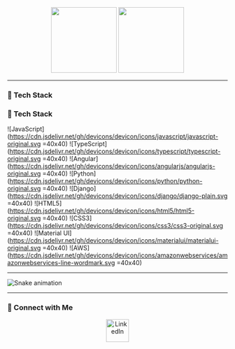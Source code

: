 <div align="center">
  <img src="https://github-readme-stats.vercel.app/api?username=bobyang08250772&hide_title=false&hide_rank=false&show_icons=true&include_all_commits=true&count_private=true&disable_animations=false&theme=dracula&locale=en&hide_border=false" height="150" />
  <img src="https://github-readme-stats.vercel.app/api/top-langs?username=bobyang08250772&locale=en&hide_title=false&layout=compact&card_width=320&langs_count=5&theme=dracula&hide_border=false" height="150" />
</div>

---

### 🚀 Tech Stack

### 🚀 Tech Stack

![JavaScript](https://cdn.jsdelivr.net/gh/devicons/devicon/icons/javascript/javascript-original.svg =40x40)
![TypeScript](https://cdn.jsdelivr.net/gh/devicons/devicon/icons/typescript/typescript-original.svg =40x40)
![Angular](https://cdn.jsdelivr.net/gh/devicons/devicon/icons/angularjs/angularjs-original.svg =40x40)
![Python](https://cdn.jsdelivr.net/gh/devicons/devicon/icons/python/python-original.svg =40x40)
![Django](https://cdn.jsdelivr.net/gh/devicons/devicon/icons/django/django-plain.svg =40x40)
![HTML5](https://cdn.jsdelivr.net/gh/devicons/devicon/icons/html5/html5-original.svg =40x40)
![CSS3](https://cdn.jsdelivr.net/gh/devicons/devicon/icons/css3/css3-original.svg =40x40)
![Material UI](https://cdn.jsdelivr.net/gh/devicons/devicon/icons/materialui/materialui-original.svg =40x40)
![AWS](https://cdn.jsdelivr.net/gh/devicons/devicon/icons/amazonwebservices/amazonwebservices-line-wordmark.svg =40x40)


---

![Snake animation](https://raw.githubusercontent.com/bobyang08250772/bobyang08250772/output/snake.svg)

---

### 🔗 Connect with Me

<p align="center">
  <a href="https://www.linkedin.com/in/xin-yang-b61115255/" target="_blank">
    <img src="https://raw.githubusercontent.com/maurodesouza/profile-readme-generator/master/src/assets/icons/social/linkedin/default.svg" width="52" alt="LinkedIn" />
  </a>
</p>

